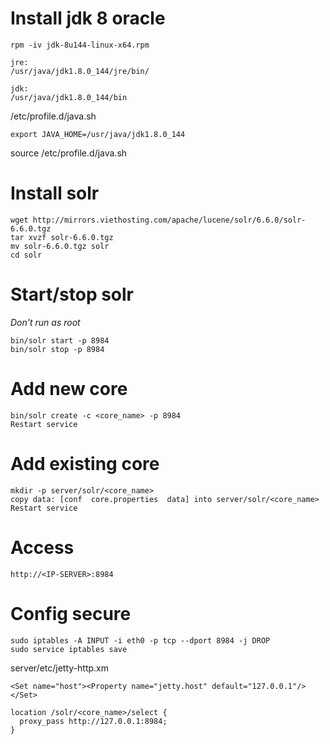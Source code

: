 # Install jdk 8 oracle
```
rpm -iv jdk-8u144-linux-x64.rpm
```
```
jre:
/usr/java/jdk1.8.0_144/jre/bin/

jdk:
/usr/java/jdk1.8.0_144/bin
```
/etc/profile.d/java.sh
```
export JAVA_HOME=/usr/java/jdk1.8.0_144
```
source /etc/profile.d/java.sh

# Install solr
```
wget http://mirrors.viethosting.com/apache/lucene/solr/6.6.0/solr-6.6.0.tgz
tar xvzf solr-6.6.0.tgz
mv solr-6.6.0.tgz solr
cd solr
```

# Start/stop solr
*Don't run as root*
```
bin/solr start -p 8984
bin/solr stop -p 8984
```

# Add new core
```
bin/solr create -c <core_name> -p 8984
Restart service
```

# Add existing core
```
mkdir -p server/solr/<core_name>
copy data: [conf  core.properties  data] into server/solr/<core_name>
Restart service
```

# Access
`http://<IP-SERVER>:8984`

# Config secure
```
sudo iptables -A INPUT -i eth0 -p tcp --dport 8984 -j DROP
sudo service iptables save
```
server/etc/jetty-http.xm
```
<Set name="host"><Property name="jetty.host" default="127.0.0.1"/></Set>
```

```
location /solr/<core_name>/select {
  proxy_pass http://127.0.0.1:8984;
}
```
